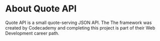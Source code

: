 # About Quote API
Quote API is a small quote-serving JSON API. The The framework was created by Codecademy and completing this project is part of their Web Development career path.
